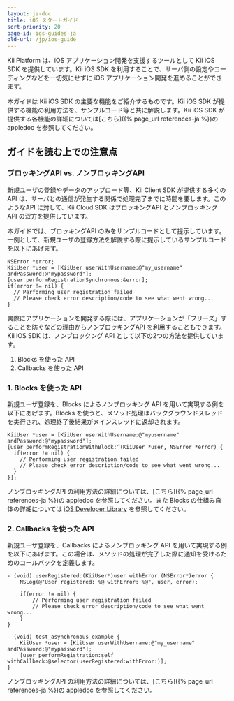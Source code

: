 ```yaml
---
layout: ja-doc
title: iOS スタートガイド
sort-priority: 20
page-id: ios-guides-ja
old-url: /jp/ios-guide
---
```

Kii Platform は、iOS アプリケーション開発を支援するツールとして Kii iOS SDK を提供しています。Kii iOS SDK を利用することで、サーバ側の設定やコーディングなどを一切気にせずに iOS アプリケーション開発を進めることができます。

本ガイドは Kii iOS SDK の主要な機能をご紹介するものです。Kii iOS SDK が提供する機能の利用方法を、サンプルコード等と共に解説します。Kii iOS SDK が提供する各機能の詳細については[こちら]({% page_url references-ja %})の appledoc を参照してください。

## ガイドを読む上での注意点

### ブロッキングAPI vs. ノンブロッキングAPI

新規ユーザの登録やデータのアップロード等、Kii Client SDK が提供する多くの API は、サーバとの通信が発生する関係で処理完了までに時間を要します。このようなAPI に対して、Kii Cloud SDK はブロッキングAPI とノンブロッキングAPI の双方を提供しています。

本ガイドでは、ブロッキングAPI のみをサンプルコードとして提示しています。一例として、新規ユーザの登録方法を解説する際に提示しているサンプルコードを以下にあげます。

```objc
NSError *error;
KiiUser *user = [KiiUser userWithUsername:@"my_username" andPassword:@"mypassword"];
[user performRegistrationSynchronous:&error];
if(error != nil) {
  // Performing user registration failed
  // Please check error description/code to see what went wrong...
}
```

実際にアプリケーションを開発する際には、アプリケーションが「フリーズ」することを防ぐなどの理由からノンブロッキングAPI を利用することもできます。Kii iOS SDK は、ノンブロックング API として以下の2つの方法を提供しています。

1.  Blocks を使った API
2.  Callbacks を使った API

### 1. Blocks を使った API

新規ユーザ登録を、Blocks によるノンブロッキング API を用いて実現する例を以下にあげます。Blocks を使うと、メソッド処理はバックグラウンドスレッドを実行され、処理終了後結果がメインスレッドに返却されます。

```objc
KiiUser *user = [KiiUser userWithUsername:@"myusername" andPassword:@"mypassword"];
[user performRegistrationWithBlock:^(KiiUser *user, NSError *error) {
  if(error != nil) { 
    // Performing user registration failed 
    // Please check error description/code to see what went wrong... 
  }
}];
```

ノンブロッキングAPI の利用方法の詳細については、[こちら]({% page_url references-ja %})の appledoc を参照してください。また Blocks の仕組み自体の詳細については [iOS Developer Library](http://developer.apple.com/library/ios/#featuredarticles/Short_Practical_Guide_Blocks/_index.html) を参照してください。

### 2. Callbacks を使った API

新規ユーザ登録を、Callbacks によるノンブロッキング API を用いて実現する例を以下にあげます。この場合は、メソッドの処理が完了した際に通知を受けるためのコールバックを定義します。

```objc
- (void) userRegistered:(KiiUser*)user withError:(NSError*)error {
    NSLog(@"User registered: %@ withError: %@", user, error);

    if(error != nil) {
        // Performing user registration failed
        // Please check error description/code to see what went wrong...
    }
}

- (void) test_asynchronous_example {
    KiiUser *user = [KiiUser userWithUsername:@"my_username" andPassword:@"mypassword"];
    [user performRegistration:self withCallback:@selector(userRegistered:withError:)];
}
```

ノンブロッキングAPI の利用方法の詳細については、[こちら]({% page_url references-ja %})の appledoc を参照してください。
